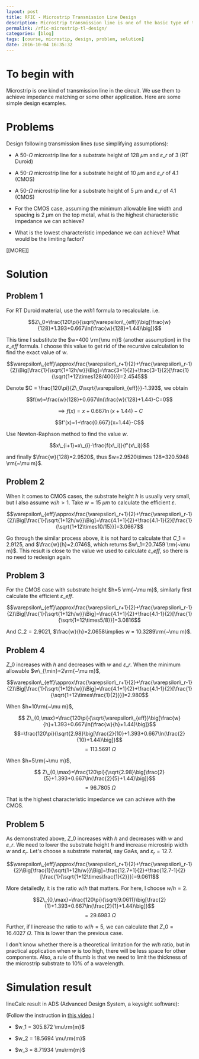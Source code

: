 ```yaml
---
layout: post
title: RFIC - Microstrip Transmission Line Design
description: Microstrip transmission line is one of the basic type of transmission line in RF integrated circuit. Here is a basic/simple design example of it. This is a homework for course ECE810 RF Integrated Circuits in MSU.
permalink: /rfic-microstrip-tl-design/
categories: [blog]
tags: [course, microstip, design, problem, solution]
date: 2016-10-04 16:35:32
---
```



# To begin with

Microstrip is one kind of transmission line in the circuit. We use them to achieve impedance matching or some other application. Here are some simple design examples.

# Problems

Design following transmission lines (use simplifying assumptions):
	
- A 50-$\Omega$ microstrip line for a substrate height of 128 $\mu$m and $\varepsilon\_r$ of 3 (RT Duroid)

- A 50-$\Omega$ microstrip line for a substrate height of 10 $\mu$m and $\varepsilon\_r$ of 4.1 (CMOS)

- A 50-$\Omega$ microstrip line for a substrate height of 5 $\mu$m and $\varepsilon\_r$ of 4.1 (CMOS)

- For the CMOS case, assuming the minimum allowable line width and spacing  is 2 $\mu$m on the top metal, what is the highest characteristic impedance we can achieve?
	
- What is the lowest characteristic impedance we can achieve? What would be the limiting factor?

[[MORE]]

# Solution
		
## Problem 1

For RT Duroid material, use the $w/h1$ formula to recalculate. i.e.
		
$$Z\_0=\frac{120\pi}{\sqrt{\varepsilon\_{eff}}\big[\frac{w}{128}+1.393+0.667\ln(\frac{w}{128}+1.44)\big]}$$
		
This time I substitute the $w=400 \rm{\mu m}$ (another assumption) in the $\varepsilon\_{eff}$ formula. I choose this value to get rid of the recursive calculation to find the exact value of $w$.
		
$$\varepsilon\_{eff}\approx\frac{\varepsilon\_r+1}{2}+\frac{\varepsilon\_r-1}{2}\Big[\frac{1}{\sqrt{1+12h/w}}\Big]=\frac{3+1}{2}+\frac{3-1}{2}[\frac{1}{\sqrt{1+12\times128/400}}]=2.4545$$
		
Denote $C = \frac{120\pi}{Z\_0\sqrt{\varepsilon\_{eff}}}-1.393$, we obtain
		
$$f(w)=\frac{w}{128}+0.667\ln(\frac{w}{128}+1.44)-C=0$$
		
$$\implies f(x) = x+0.667\ln(x+1.44)-C$$
		
$$f'(x)=1+\frac{0.667}{x+1.44}-C$$
		
Use Newton-Raphson method to find the value $w$.
		
$$x\_{i+1}=x\_{i}-\frac{f(x\_i)}{f'(x\_i)}$$
		
and finally $\frac{w}{128}=2.9520$, thus $w=2.9520\times 128=320.5948 \rm{~\mu m}$. 
		
## Problem 2

When it comes to CMOS cases, the substrate height $h$ is usually very small, but I also assume $w/h>1$. Take $w=15 {~\mu m}$ to calculate the efficient $\varepsilon$.
		
$$\varepsilon\_{eff}\approx\frac{\varepsilon\_r+1}{2}+\frac{\varepsilon\_r-1}{2}\Big[\frac{1}{\sqrt{1+12h/w}}\Big]=\frac{4.1+1}{2}+\frac{4.1-1}{2}[\frac{1}{\sqrt{1+12\times10/15}}]=3.0667$$
		
Go through the similar process above, it is not hard to calculate that $C\_1=2.9125$, and $\frac{w}{h}=2.0746$, which returns $w\_1=20.7459 \rm{~\mu m}$. This result is close to the value we used to calculate $\varepsilon\_{eff}$, so there is no need to redesign again.
		
## Problem 3

For the CMOS case with substrate height $h=5 \rm{~\mu m}$, similarly first calculate the efficient $\varepsilon\_{eff}$.
		
$$\varepsilon\_{eff}\approx\frac{\varepsilon\_r+1}{2}+\frac{\varepsilon\_r-1}{2}\Big[\frac{1}{\sqrt{1+12h/w}}\Big]=\frac{4.1+1}{2}+\frac{4.1-1}{2}[\frac{1}{\sqrt{1+12\times5/8}}]=3.0816$$
		
And $C\_2=2.9021$, $\frac{w}{h}=2.0658\implies w = 10.3289\rm{~\mu m}$.
		
	
## Problem 4

$Z\_0$ increases with $h$ and decreases with $w$ and $\varepsilon\_r$. When the minimum allowable $w\_{\min}=2\rm{~\mu m}$,
	
$$\varepsilon\_{eff}\approx\frac{\varepsilon\_r+1}{2}+\frac{\varepsilon\_r-1}{2}\Big[\frac{1}{\sqrt{1+12h/w}}\Big]=\frac{4.1+1}{2}+\frac{4.1-1}{2}[\frac{1}{\sqrt{1+12\times\frac{1}{2}}}]=2.980$$ 
	
When $h=10\rm{~\mu m}$,


$$ Z\_{0,\max}=\frac{120\pi}{\sqrt{\varepsilon\_{eff}}\big[\frac{w}{h}+1.393+0.667\ln(\frac{w}{h}+1.44)\big]}$$
$$=\frac{120\pi}{\sqrt{2.98}\big[\frac{2}{10}+1.393+0.667\ln(\frac{2}{10}+1.44)\big]}$$
$$=113.5691~\Omega$$

	
When $h=5\rm{~\mu m}$,
	

$$ Z\_{0,\max}=\frac{120\pi}{\sqrt{2.98}\big[\frac{2}{5}+1.393+0.667\ln(\frac{2}{5}+1.44)\big]}$$
$$=96.7805~\Omega$$
	
That is the highest characteristic impedance we can achieve with the CMOS.
	
## Problem 5

As demonstrated above, $Z\_0$ increases with $h$ and decreases with $w$ and $\varepsilon\_r$. We need to lower the substrate height $h$ and increase microstrip width $w$ and $\varepsilon_r$. Let's choose a substrate material, say GaAs, and $\varepsilon_r=12.7$. 
	
$$\varepsilon\_{eff}\approx\frac{\varepsilon\_r+1}{2}+\frac{\varepsilon\_r-1}{2}\Big[\frac{1}{\sqrt{1+12h/w}}\Big]=\frac{12.7+1}{2}+\frac{12.7-1}{2}[\frac{1}{\sqrt{1+12\times\frac{1}{2}}}]=9.0611$$
	
More detailedly, it is the ratio $w/h$ that matters. For here, I choose $w/h=2$.
	
$$Z\_{0,\max}=\frac{120\pi}{\sqrt{9.0611}\big[\frac{2}{1}+1.393+0.667\ln(\frac{2}{1}+1.44)\big]}$$
$$=29.6983~\Omega$$
	
Further, if I increase the ratio to $w/h=5$, we can calculate that $Z\_0=16.4027~\Omega$. This is lower than the previous case. 
	
I don't know whether there is a theoretical limitation for the $w/h$ ratio, but in practical application when $w$ is too high, there will be less space for other components. Also, a rule of thumb is that we need to limit the thickness of the microstrip substrate to 10\% of a wavelength.
	
# Simulation result

lineCalc result in ADS (Advanced Design System, a keysight software):

(Follow the instruction in [this video](https://youtu.be/Oz1qsJD64Cs?list=PLxFNoL2xzVKZtJBYXeERgkMTfC8W-4HQ3).)

- $w_1 = 305.872 \mu\rm{m}$

- $w_2 = 18.5694 \mu\rm{m}$

- $w_3 = 8.71934 \mu\rm{m}$